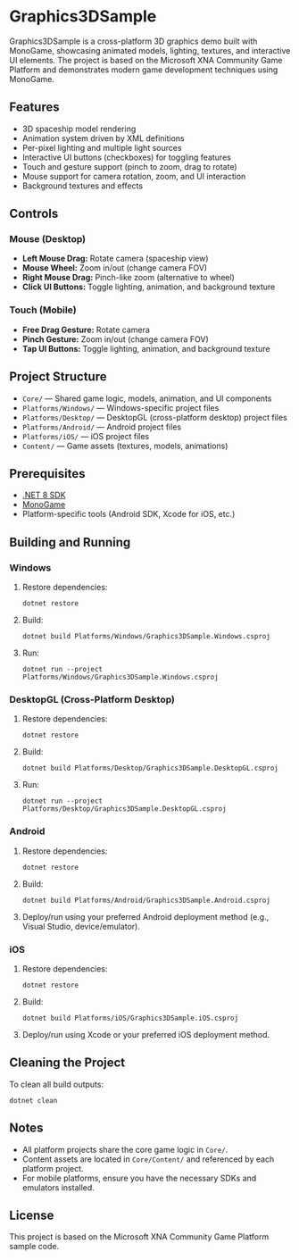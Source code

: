 # Graphics3DSample

Graphics3DSample is a cross-platform 3D graphics demo built with MonoGame, showcasing animated models, lighting, textures, and interactive UI elements. The project is based on the Microsoft XNA Community Game Platform and demonstrates modern game development techniques using MonoGame.

## Features
- 3D spaceship model rendering
- Animation system driven by XML definitions
- Per-pixel lighting and multiple light sources
- Interactive UI buttons (checkboxes) for toggling features
- Touch and gesture support (pinch to zoom, drag to rotate)
- Mouse support for camera rotation, zoom, and UI interaction
- Background textures and effects

## Controls

### Mouse (Desktop)
- **Left Mouse Drag:** Rotate camera (spaceship view)
- **Mouse Wheel:** Zoom in/out (change camera FOV)
- **Right Mouse Drag:** Pinch-like zoom (alternative to wheel)
- **Click UI Buttons:** Toggle lighting, animation, and background texture

### Touch (Mobile)
- **Free Drag Gesture:** Rotate camera
- **Pinch Gesture:** Zoom in/out (change camera FOV)
- **Tap UI Buttons:** Toggle lighting, animation, and background texture

## Project Structure
- `Core/` — Shared game logic, models, animation, and UI components
- `Platforms/Windows/` — Windows-specific project files
- `Platforms/Desktop/` — DesktopGL (cross-platform desktop) project files
- `Platforms/Android/` — Android project files
- `Platforms/iOS/` — iOS project files
- `Content/` — Game assets (textures, models, animations)

## Prerequisites
- [.NET 8 SDK](https://dotnet.microsoft.com/download)
- [MonoGame](https://www.monogame.net/)
- Platform-specific tools (Android SDK, Xcode for iOS, etc.)

## Building and Running

### Windows
1. Restore dependencies:
    ```pwsh
    dotnet restore
    ```
2. Build:
    ```pwsh
    dotnet build Platforms/Windows/Graphics3DSample.Windows.csproj
    ```
3. Run:
    ```pwsh
    dotnet run --project Platforms/Windows/Graphics3DSample.Windows.csproj
    ```

### DesktopGL (Cross-Platform Desktop)
1. Restore dependencies:
    ```pwsh
    dotnet restore
    ```
2. Build:
    ```pwsh
    dotnet build Platforms/Desktop/Graphics3DSample.DesktopGL.csproj
    ```
3. Run:
    ```pwsh
    dotnet run --project Platforms/Desktop/Graphics3DSample.DesktopGL.csproj
    ```

### Android
1. Restore dependencies:
    ```pwsh
    dotnet restore
    ```
2. Build:
    ```pwsh
    dotnet build Platforms/Android/Graphics3DSample.Android.csproj
    ```
3. Deploy/run using your preferred Android deployment method (e.g., Visual Studio, device/emulator).

### iOS
1. Restore dependencies:
    ```pwsh
    dotnet restore
    ```
2. Build:
    ```pwsh
    dotnet build Platforms/iOS/Graphics3DSample.iOS.csproj
    ```
3. Deploy/run using Xcode or your preferred iOS deployment method.

## Cleaning the Project
To clean all build outputs:
```pwsh
dotnet clean
```

## Notes
- All platform projects share the core game logic in `Core/`.
- Content assets are located in `Core/Content/` and referenced by each platform project.
- For mobile platforms, ensure you have the necessary SDKs and emulators installed.

## License
This project is based on the Microsoft XNA Community Game Platform sample code.
